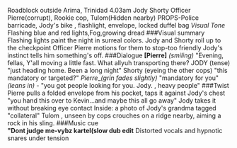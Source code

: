 Roadblock outside Arima, Trinidad
4.03am
Jody Shorty Officer Pierre(corrupt), Rookie cop, Tulom(Hidden nearby)
PROPS-Police barricade, Jody's bike , flashlight, envelope, locked duffel bag 
*Visual Tone*  Flashing blue and red lights,Fog,growing dread
###Visual summary
Flashing lights paint the night in surreal colors.
Jody and Shorty roll up to the checkpoint
Officer Pierre motions for them to stop-too friendly
Jody's instinct tells him something's off.
###Dialogue
**[Pierre]** *(smiling)*
"Evening, fellas, Y'all moving a little fast. What allyuh transporting there?
JODY (tense)
"just heading home. Been a long night"
Shorty (eyeing the other cops) "this mandatory or targeted?"
*Pierre*_*(grin fades slightly)* "mandatory for you"
*(leans in)* - "you got people looking for you.  Jody. , heavy people"
###Twist
Pierre pulls a folded envelope from his pocket, taps it against Jody's chest
"you hand this over to Kevin...and maybe this all go away"
Jody takes it without breaking eye contact 
Inside: a photo of Jody's grandma tagged "collateral"
Tulom , unseen by cops crouches on a ridge nearby, aiming a rock in his sling.
###Music cue   
**"Dont judge me-vybz kartel(slow dub edit**
Distorted vocals and hypnotic snares under tension
